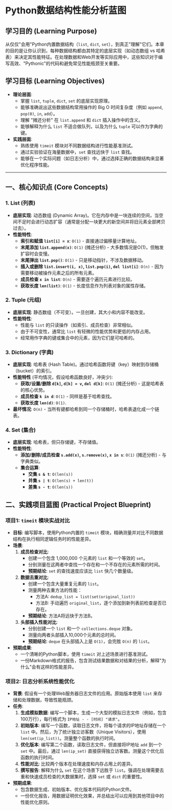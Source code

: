 # Python数据结构性能分析蓝图

## 学习目的 (Learning Purpose)

从仅仅"会用"Python内置数据结构（`list`, `dict`, `set`），到真正"理解"它们。本章的目的是让你认识到，每种数据结构都由其特定的底层实现（如动态数组 vs 哈希表）来决定其性能特征。在处理数据和Web开发等实际应用中，这些知识对于编写高效、"Pythonic"的代码和避免常见性能瓶颈至关重要。

## 学习目标 (Learning Objectives)

- **理论层面**:
  - 掌握 `list`, `tuple`, `dict`, `set` 的底层实现原理。
  - 能够准确说出这些数据结构常用操作的 Big O 时间复杂度（例如 `append`, `pop(0)`, `in`, `add`）。
  - 理解 "摊还分析" 在 `list.append` 和 `dict` 插入操作中的含义。
  - 能够解释为什么 `list` 不适合做队列，以及为什么 `tuple` 可以作为字典的键。
- **实践层面**:
  - 熟练使用 `timeit` 模块对不同数据结构进行性能基准测试。
  - 通过实验验证在海量数据中，`set` 查找远快于 `list` 查找。
  - 能够在一个实际问题（如日志分析）中，通过选择正确的数据结构来显著优化程序性能。

---

## 一、核心知识点 (Core Concepts)

### 1. List (列表)
- **底层实现**: 动态数组 (Dynamic Array)。它在内存中是一块连续的空间，当空间不足时会进行动态扩容（通常是分配一块更大的新空间并将旧元素全部拷贝过去）。
- **性能特性**:
  - **索引和赋值 `list[i] = x`**: `O(1)` - 直接通过偏移量计算地址。
  - **末尾添加 `list.append(x)`**: `O(1)` (摊还分析) - 大多数情况是O(1)，但触发扩容时会变慢。
  - **末尾弹出 `list.pop()`**: `O(1)` - 只是移动指针，不涉及数据移动。
  - **插入或删除 `list.insert(i, x)`, `list.pop(i)`, `del list[i]`**: `O(n)` - 因为需要移动被操作元素之后的所有元素。
  - **成员检查 `x in list`**: `O(n)` - 需要逐个遍历元素进行比较。
  - **获取长度 `len(list)`**: `O(1)` - 长度信息作为列表对象的属性存储。

### 2. Tuple (元组)
- **底层实现**: 静态数组（不可变）。一旦创建，其大小和内容不能改变。
- **性能特性**:
  - 性能与 `list` 的只读操作（如索引、成员检查）非常相似。
  - 由于不可变性，通常比 `list` 有轻微的性能优势和更低的内存占用。
  - 经常用作字典的键或集合中的元素，因为它们是可哈希的。

### 3. Dictionary (字典)
- **底层实现**: 哈希表 (Hash Table)。通过哈希函数将键（key）映射到存储桶（bucket）的索引。
- **性能特性** (平均情况，假设哈希函数良好，冲突少):
  - **获取/设置/删除 `d[k]`, `d[k] = v`, `del d[k]`**: `O(1)` (摊还分析) - 这是哈希表的核心优势。
  - **成员检查 `k in d`**: `O(1)` - 同样是基于哈希查找。
  - **获取长度 `len(d)`**: `O(1)`.
- **最坏情况**: `O(n)` - 当所有键都哈希到同一个存储桶时，哈希表退化成一个链表。

### 4. Set (集合)
- **底层实现**: 哈希表，但只存储键，不存储值。
- **性能特性**:
  - **添加/删除/成员检查 `s.add(x)`, `s.remove(x)`, `x in s`**: `O(1)` (摊还分析) - 与字典类似。
  - **集合运算**:
    - **交集 `s & t`**: `O(len(s))`
    - **并集 `s | t`**: `O(len(s) + len(t))`
    - **差集 `s - t`**: `O(len(s))`

## 二、实践项目蓝图 (Practical Project Blueprint)

### 项目1: `timeit` 模块实战对比
- **目标**: 编写脚本，使用Python内置的 `timeit` 模块，精确测量并对比不同数据结构在执行相同逻辑任务时的性能差异。
- **场景**:
  1.  **成员检查对比**:
      - 创建一个包含 1,000,000 个元素的 `list` 和一个等效的 `set`。
      - 分别测量在这两者中查找一个存在和一个不存在的元素所需的时间。
      - **预期结论**: `set` 的查找速度应该比 `list` 快几个数量级。
  2.  **数据去重对比**:
      - 创建一个包含大量重复元素的 `list`。
      - 测量两种去重方法的性能：
        - 方法A: `dedup_list = list(set(original_list))`
        - 方法B: 手动遍历 `original_list`，逐个添加到新列表前检查是否已存在。
      - **预期结论**: 方法A将远快于方法B。
  3.  **头部插入性能对比**:
      - 分别创建一个 `list` 和一个 `collections.deque` 对象。
      - 测量向两者头部插入10,000个元素的总时间。
      - **预期结论**: `deque` 在头部插入上是 `O(1)`，会完胜 `O(n)` 的 `list`。
- **预期成果**:
  - 一个清晰的Python脚本，使用 `timeit` 对上述场景进行基准测试。
  - 一份Markdown格式的报告，包含测试结果数据和对结果的分析，解释"为什么"会有这样的性能差异。

### 项目2: 日志分析系统性能优化
- **背景**: 假设有一个处理Web服务器日志文件的应用。原始版本使用 `list` 来存储和处理数据，导致性能瓶颈。
- **任务**:
  1.  **生成模拟数据**: 编写一个脚本，生成一个大型的模拟日志文件（例如，包含100万行），每行格式为 `IP地址 - - [时间] "请求"`。
  2.  **初始版本**: 编写一个函数，读取日志文件，将每个请求的IP地址存储在一个 `list` 中。然后，为了统计独立访客数（Unique Visitors），使用 `len(set(ip_list))`。测量整个函数的执行时间。
  3.  **优化版本**: 编写第二个函数，读取日志文件，但直接将IP地址 `add` 到一个 `set` 中。最后，通过 `len(ip_set)` 直接获得独立访客数。测量这个优化后函数的执行时间。
  4.  **性能对比**: 比较两个版本在处理速度和内存占用上的差异。
  5.  **撰写报告**: 解释为什么 `set` 在这个场景下远胜于 `list`。强调在处理需要去重和快速成员检查的大数据集时，选择 `set` 或 `dict` 的重要性。
- **预期成果**:
  - 包含数据生成、初始版本、优化版本代码的Python文件。
  - 一份优化报告，用数据证明优化效果，并总结出可以应用到其他项目中的性能优化原则。 